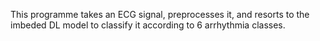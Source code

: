 This programme takes an ECG signal, preprocesses it, and resorts to the imbeded DL model to classify it according to 6 arrhythmia classes.


